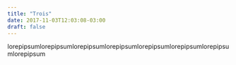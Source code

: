 ```yaml
---
title: "Trois"
date: 2017-11-03T12:03:08-03:00
draft: false
---
```


lorepipsumlorepipsumlorepipsumlorepipsumlorepipsumlorepipsumlorepipsumlorepipsum